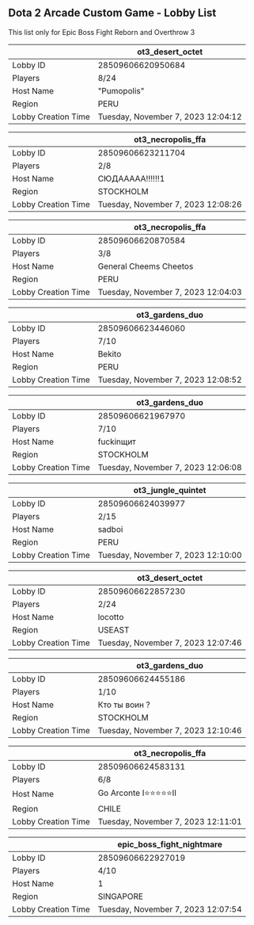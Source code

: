 ## Dota 2 Arcade Custom Game - Lobby List

This list only for Epic Boss Fight Reborn and Overthrow 3

|  | ot3_desert_octet |
| ------ | ------ |
| Lobby ID | 28509606620950684 |
| Players | 8/24 |
| Host Name | "Pumopolis" |
| Region | PERU |
| Lobby Creation Time | Tuesday, November 7, 2023 12:04:12 |


|  | ot3_necropolis_ffa |
| ------ | ------ |
| Lobby ID | 28509606623211704 |
| Players | 2/8 |
| Host Name | СЮДААААА!!!!!!1 |
| Region | STOCKHOLM |
| Lobby Creation Time | Tuesday, November 7, 2023 12:08:26 |


|  | ot3_necropolis_ffa |
| ------ | ------ |
| Lobby ID | 28509606620870584 |
| Players | 3/8 |
| Host Name | General Cheems Cheetos |
| Region | PERU |
| Lobby Creation Time | Tuesday, November 7, 2023 12:04:03 |


|  | ot3_gardens_duo |
| ------ | ------ |
| Lobby ID | 28509606623446060 |
| Players | 7/10 |
| Host Name | Bekito |
| Region | PERU |
| Lobby Creation Time | Tuesday, November 7, 2023 12:08:52 |


|  | ot3_gardens_duo |
| ------ | ------ |
| Lobby ID | 28509606621967970 |
| Players | 7/10 |
| Host Name | fuckinщит |
| Region | STOCKHOLM |
| Lobby Creation Time | Tuesday, November 7, 2023 12:06:08 |


|  | ot3_jungle_quintet |
| ------ | ------ |
| Lobby ID | 28509606624039977 |
| Players | 2/15 |
| Host Name | sadboi |
| Region | PERU |
| Lobby Creation Time | Tuesday, November 7, 2023 12:10:00 |


|  | ot3_desert_octet |
| ------ | ------ |
| Lobby ID | 28509606622857230 |
| Players | 2/24 |
| Host Name | locotto |
| Region | USEAST |
| Lobby Creation Time | Tuesday, November 7, 2023 12:07:46 |


|  | ot3_gardens_duo |
| ------ | ------ |
| Lobby ID | 28509606624455186 |
| Players | 1/10 |
| Host Name | Кто ты воин ? |
| Region | STOCKHOLM |
| Lobby Creation Time | Tuesday, November 7, 2023 12:10:46 |


|  | ot3_necropolis_ffa |
| ------ | ------ |
| Lobby ID | 28509606624583131 |
| Players | 6/8 |
| Host Name | Go Arconte I⭐⭐⭐⭐⭐II |
| Region | CHILE |
| Lobby Creation Time | Tuesday, November 7, 2023 12:11:01 |


|  | epic_boss_fight_nightmare |
| ------ | ------ |
| Lobby ID | 28509606622927019 |
| Players | 4/10 |
| Host Name | 1 |
| Region | SINGAPORE |
| Lobby Creation Time | Tuesday, November 7, 2023 12:07:54 |



